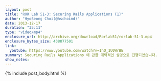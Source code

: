 ```yaml
---
layout: post
title: "ROR Lab 51-3: Securing Rails Applications (1)"
author: "HyoSeong Choi(@hschoimd)"
date: 2013-12-17
duration: "35:11"
type: "video/mp4"
enclosure_url: http://archive.org/download/Rorlab51/rorlab-51-3.mp4
enclosure_bytes_size: 438877501
link:
  youtube: https://www.youtube.com/watch?v=1hQ_1U0WrBE
summary: Securing Rails Applications 에 관한 개략적인 설명으로 진행되었습니다.
show_notes:
---
```


{% include post_body.html %}
